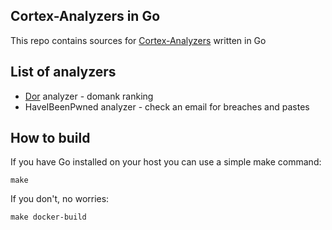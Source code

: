 Cortex-Analyzers in Go
----------------------

This repo contains sources for [Cortex-Analyzers](https://github.com/TheHive-Project/Cortex-Analyzers) written in Go

## List of analyzers

* [Dor](https://github.com/ilyaglow/dor) analyzer - domank ranking
* HaveIBeenPwned analyzer - check an email for breaches and pastes

## How to build

If you have Go installed on your host you can use a simple make command:

```
make
```

If you don't, no worries:
```
make docker-build
```
